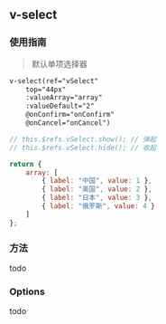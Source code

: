 ## v-select

### 使用指南

> 默认单项选择器

```html
v-select(ref="vSelect"
    top="44px"
    :valueArray="array"
    :valueDefault="2"
    @onConfirm="onConfirm"
    @onCancel="onCancel")
```

```javascript
// this.$refs.vSelect.show(); // 弹起
// this.$refs.vSelect.hide(); // 收起

return {
    array: [
        { label: "中国", value: 1 },
        { label: "美国", value: 2 },
        { label: "日本", value: 3 },
        { label: "俄罗斯", value: 4 }
    ]
};
```

### 方法

todo

### Options

todo
